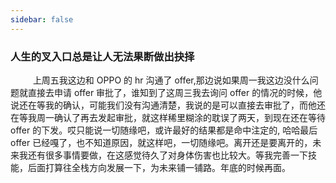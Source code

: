 ```yaml
---
sidebar: false
---
```


### 人生的叉入口总是让人无法果断做出抉择

&emsp; &emsp;
上周五我这边和 OPPO 的 hr 沟通了 offer,那边说如果周一我这边没什么问题就直接去申请 offer 审批了，谁知到了这周三我去询问 offer 的情况的时候，他说还在等我的确认，可能我们没有沟通清楚，我说的是可以直接去审批了，而他还在等我周一确认了再去发起审批，就这样稀里糊涂的耽误了两天，到现在还在等待 offer 的下发。哎只能说一切随缘吧，或许最好的结果都是命中注定的, 哈哈最后 offer 已经嘎了，也不知道原因，就这样吧，一切随缘吧。离开还是要离开的，未来我还有很多事情要做，在这感觉待久了对身体伤害也比较大。等我完善一下技能，后面打算往全栈方向发展一下，为未来铺一铺路。年底的时候再面。
